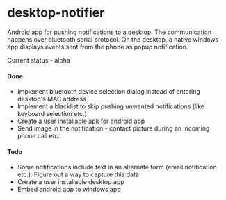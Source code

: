 # desktop-notifier

Android app for pushing notifications to a desktop. The communication happens over bluetooth serial protocol. On the desktop, a native windows app displays events sent from the phone as popup notification.

Current status - alpha

#### Done

- Implement bluetooth device selection dialog instead of entering desktop's MAC address
- Implement a blacklist to skip pushing unwanted notifications (like keyboard selection etc.)
- Create a user installable apk for android app
- Send image in the notification - contact picture during an incoming phone call etc.

#### Todo

- Some notifications include text in an alternate form (email notification etc.). Figure out a way to capture this data
- Create a user installable desktop app
- Embed android app to windows app
